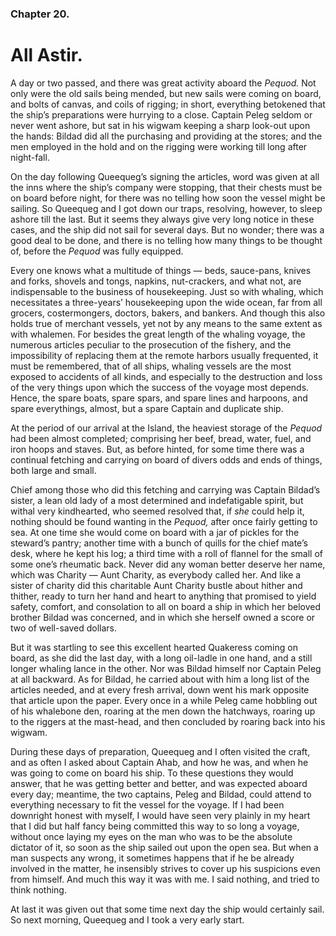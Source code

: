 ### Chapter 20.

# All Astir.

A day or two passed, and there was great activity aboard the _Pequod._ Not only
were the old sails being mended, but new sails were coming on board, and bolts
of canvas, and coils of rigging; in short, everything betokened that the ship’s
preparations were hurrying to a close. Captain Peleg seldom or never went
ashore, but sat in his wigwam keeping a sharp look-out upon the hands: Bildad
did all the purchasing and providing at the stores; and the men employed in the
hold and on the rigging were working till long after night-fall.

On the day following Queequeg’s signing the articles, word was given at all the
inns where the ship’s company were stopping, that their chests must be on board
before night, for there was no telling how soon the vessel might be sailing. So
Queequeg and I got down our traps, resolving, however, to sleep ashore till the
last. But it seems they always give very long notice in these cases, and the
ship did not sail for several days. But no wonder; there was a good deal to be
done, and there is no telling how many things to be thought of, before the
_Pequod_ was fully equipped.

Every one knows what a multitude of things — beds, sauce-pans, knives and
forks, shovels and tongs, napkins, nut-crackers, and what not, are
indispensable to the business of housekeeping. Just so with whaling, which
necessitates a three-years’ housekeeping upon the wide ocean, far from all
grocers, costermongers, doctors, bakers, and bankers. And though this also
holds true of merchant vessels, yet not by any means to the same extent as with
whalemen. For besides the great length of the whaling voyage, the numerous
articles peculiar to the prosecution of the fishery, and the impossibility of
replacing them at the remote harbors usually frequented, it must be remembered,
that of all ships, whaling vessels are the most exposed to accidents of all
kinds, and especially to the destruction and loss of the very things upon which
the success of the voyage most depends. Hence, the spare boats, spare spars,
and spare lines and harpoons, and spare everythings, almost, but a spare
Captain and duplicate ship.

At the period of our arrival at the Island, the heaviest storage of the
_Pequod_ had been almost completed; comprising her beef, bread, water, fuel,
and iron hoops and staves. But, as before hinted, for some time there was a
continual fetching and carrying on board of divers odds and ends of things,
both large and small.

Chief among those who did this fetching and carrying was Captain Bildad’s
sister, a lean old lady of a most determined and indefatigable spirit, but
withal very kindhearted, who seemed resolved that, if _she_ could help it,
nothing should be found wanting in the _Pequod,_ after once fairly getting to
sea. At one time she would come on board with a jar of pickles for the
steward’s pantry; another time with a bunch of quills for the chief mate’s
desk, where he kept his log; a third time with a roll of flannel for the small
of some one’s rheumatic back. Never did any woman better deserve her name,
which was Charity — Aunt Charity, as everybody called her. And like a sister of
charity did this charitable Aunt Charity bustle about hither and thither, ready
to turn her hand and heart to anything that promised to yield safety, comfort,
and consolation to all on board a ship in which her beloved brother Bildad was
concerned, and in which she herself owned a score or two of well-saved dollars.

But it was startling to see this excellent hearted Quakeress coming on board,
as she did the last day, with a long oil-ladle in one hand, and a still longer
whaling lance in the other. Nor was Bildad himself nor Captain Peleg at all
backward. As for Bildad, he carried about with him a long list of the articles
needed, and at every fresh arrival, down went his mark opposite that article
upon the paper. Every once in a while Peleg came hobbling out of his whalebone
den, roaring at the men down the hatchways, roaring up to the riggers at the
mast-head, and then concluded by roaring back into his wigwam.

During these days of preparation, Queequeg and I often visited the craft, and
as often I asked about Captain Ahab, and how he was, and when he was going to
come on board his ship. To these questions they would answer, that he was
getting better and better, and was expected aboard every day; meantime, the two
captains, Peleg and Bildad, could attend to everything necessary to fit the
vessel for the voyage. If I had been downright honest with myself, I would have
seen very plainly in my heart that I did but half fancy being committed this
way to so long a voyage, without once laying my eyes on the man who was to be
the absolute dictator of it, so soon as the ship sailed out upon the open sea.
But when a man suspects any wrong, it sometimes happens that if he be already
involved in the matter, he insensibly strives to cover up his suspicions even
from himself. And much this way it was with me. I said nothing, and tried to
think nothing.

At last it was given out that some time next day the ship would certainly sail.
So next morning, Queequeg and I took a very early start.
